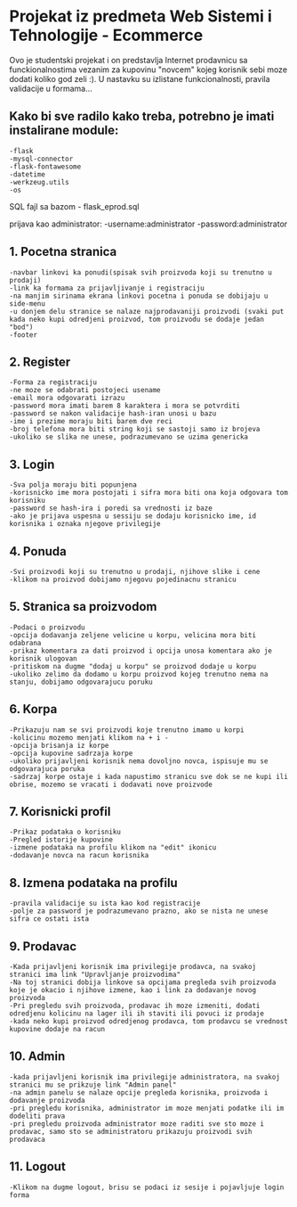 # Projekat iz predmeta Web Sistemi i Tehnologije - Ecommerce

Ovo je studentski projekat i on predstavlja Internet prodavnicu sa funckionalnostima vezanim za kupovinu "novcem" kojeg korisnik sebi moze dodati koliko god zeli :). U nastavku su izlistane funkcionalnosti, pravila validacije u formama...

## Kako bi sve radilo kako treba, potrebno je imati instalirane module:
	-flask
	-mysql-connector
	-flask-fontawesome
	-datetime
	-werkzeug.utils
	-os

SQL fajl sa bazom - flask_eprod.sql

prijava kao administrator:
	-username:administrator
	-password:administrator

## 1. Pocetna stranica
	
	-navbar linkovi ka ponudi(spisak svih proizvoda koji su trenutno u prodaji)
	-link ka formama za prijavljivanje i registraciju
	-na manjim sirinama ekrana linkovi pocetna i ponuda se dobijaju u side-menu
	-u donjem delu stranice se nalaze najprodavaniji proizvodi (svaki put kada neko kupi odredjeni proizvod, tom proizvodu se dodaje jedan "bod")
	-footer


## 2. Register

	-Forma za registraciju
	-ne moze se odabrati postojeci usename
	-email mora odgovarati izrazu
	-password mora imati barem 8 karaktera i mora se potvrditi
	-password se nakon validacije hash-iran unosi u bazu
	-ime i prezime moraju biti barem dve reci
	-broj telefona mora biti string koji se sastoji samo iz brojeva
	-ukoliko se slika ne unese, podrazumevano se uzima genericka

## 3. Login

	-Sva polja moraju biti popunjena
	-korisnicko ime mora postojati i sifra mora biti ona koja odgovara tom korisniku
	-password se hash-ira i poredi sa vrednosti iz baze
	-ako je prijava uspesna u sessiju se dodaju korisnicko ime, id korisnika i oznaka njegove privilegije

## 4. Ponuda 
	
	-Svi proizvodi koji su trenutno u prodaji, njihove slike i cene
	-klikom	na proizvod dobijamo njegovu pojedinacnu stranicu

## 5. Stranica sa proizvodom
	
	-Podaci o proizvodu
	-opcija dodavanja zeljene velicine u korpu, velicina mora biti odabrana
	-prikaz komentara za dati proizvod i opcija unosa komentara ako je korisnik ulogovan
	-pritiskom na dugme "dodaj u korpu" se proizvod dodaje u korpu
	-ukoliko zelimo da dodamo u korpu proizvod kojeg trenutno nema na stanju, dobijamo odgovarajucu poruku
	
## 6. Korpa

	-Prikazuju nam se svi proizvodi koje trenutno imamo u korpi
	-kolicinu mozemo menjati klikom na + i - 
	-opcija brisanja iz korpe
	-opcija kupovine sadrzaja korpe
	-ukoliko prijavljeni korisnik nema dovoljno novca, ispisuje mu se odgovarajuca poruka
	-sadrzaj korpe ostaje i kada napustimo stranicu sve dok se ne kupi ili obrise, mozemo se vracati i dodavati nove proizvode
	
## 7. Korisnicki profil
	-Prikaz podataka o korisniku
	-Pregled istorije kupovine
	-izmene podataka na profilu klikom na "edit" ikonicu
	-dodavanje novca na racun korisnika

## 8. Izmena podataka na profilu

	-pravila validacije su ista kao kod registracije
	-polje za password je podrazumevano prazno, ako se nista ne unese sifra ce ostati ista

## 9. Prodavac

	-Kada prijavljeni korisnik ima privilegije prodavca, na svakoj stranici ima link "Upravljanje proizvodima"
	-Na toj stranici dobija linkove sa opcijama pregleda svih proizvoda koje je okacio i njihove izmene, kao i link za dodavanje novog proizvoda
	-Pri pregledu svih proizvoda, prodavac ih moze izmeniti, dodati odredjenu kolicinu na lager ili ih staviti ili povuci iz prodaje
	-kada neko kupi proizvod odredjenog prodavca, tom prodavcu se vrednost kupovine dodaje na racun

## 10. Admin 

	-kada prijavljeni korisnik ima privilegije administratora, na svakoj stranici mu se prikzuje link "Admin panel"
	-na admin panelu se nalaze opcije pregleda korisnika, proizvoda i dodavanje proizvoda
	-pri pregledu korisnika, administrator im moze menjati podatke ili im dodeliti prava
	-pri pregledu proizvoda administrator moze raditi sve sto moze i prodavac, samo sto se administratoru prikazuju proizvodi svih prodavaca

## 11. Logout

	-Klikom na dugme logout, brisu se podaci iz sesije i pojavljuje login forma
	
